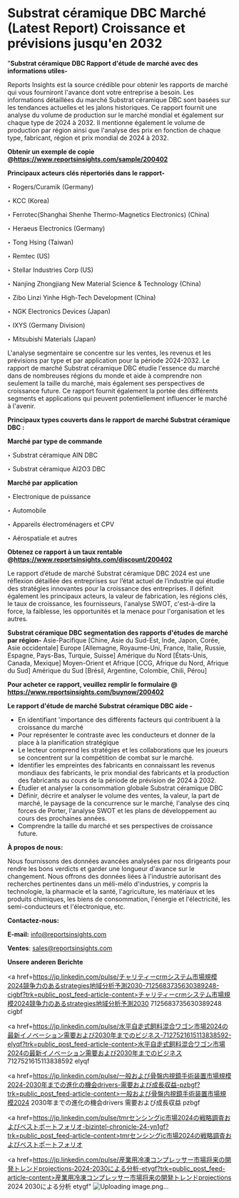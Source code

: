 # Substrat céramique DBC Marché (Latest Report) Croissance et prévisions jusqu'en 2032

"<strong>Substrat céramique DBC Rapport d'étude de marché avec des informations utiles-</strong>

Reports Insights est la source crédible pour obtenir les rapports de marché qui vous fourniront l'avance dont votre entreprise a besoin. Les informations détaillées du marché Substrat céramique DBC sont basées sur les tendances actuelles et les jalons historiques. Ce rapport fournit une analyse du volume de production sur le marché mondial et également sur chaque type de 2024 à 2032. Il mentionne également le volume de production par région ainsi que l'analyse des prix en fonction de chaque type, fabricant, région et prix mondial de 2024 à 2032.

<strong><b>Obtenir un exemple de copie @</b></strong><a href=https://www.reportsinsights.com/sample/200402><strong><b>https://www.reportsinsights.com/sample/200402</b></strong></a>

<b>Principaux acteurs clés répertoriés dans le rapport-</b>

<b> </b>‣ Rogers/Curamik (Germany)

‣ KCC (Korea)

‣ Ferrotec(Shanghai Shenhe Thermo-Magnetics Electronics) (China)

‣ Heraeus Electronics (Germany)

‣ Tong Hsing (Taiwan)

‣ Remtec (US)

‣ Stellar Industries Corp (US)

‣ Nanjing Zhongjiang New Material Science & Technology (China)

‣ Zibo Linzi Yinhe High-Tech Development (China)

‣ NGK Electronics Devices (Japan)

‣ IXYS (Germany Division)

‣ Mitsubishi Materials (Japan)

L'analyse segmentaire se concentre sur les ventes, les revenus et les prévisions par type et par application pour la période 2024-2032. Le rapport de marché Substrat céramique DBC étudie l'essence du marché dans de nombreuses régions du monde et aide à comprendre non seulement la taille du marché, mais également ses perspectives de croissance future. Ce rapport fournit également la portée des différents segments et applications qui peuvent potentiellement influencer le marché à l'avenir.

<strong>Principaux types couverts dans le rapport de marché Substrat céramique DBC :</strong>

<strong>Marché par type de commande</strong>

‣ Substrat céramique AlN DBC

‣ Substrat céramique Al2O3 DBC

<strong>Marché par application</strong>

‣ Electronique de puissance

‣ Automobile

‣ Appareils électroménagers et CPV

‣ Aérospatiale et autres

<strong><b>Obtenez ce rapport à un taux rentable @</b></strong><a href=https://www.reportsinsights.com/discount/200402><strong><b>https://www.reportsinsights.com/discount/200402</b></strong></a>

Le rapport d’étude de marché Substrat céramique DBC 2024 est une réflexion détaillée des entreprises sur l’état actuel de l’industrie qui étudie des stratégies innovantes pour la croissance des entreprises. Il définit également les principaux acteurs, la valeur de fabrication, les régions clés, le taux de croissance, les fournisseurs, l'analyse SWOT, c'est-à-dire la force, la faiblesse, les opportunités et la menace pour l'organisation et les autres.

<strong>Substrat céramique DBC segmentation des rapports d'études de marché par région-</strong>
Asie-Pacifique [Chine, Asie du Sud-Est, Inde, Japon, Corée, Asie occidentale]
Europe [Allemagne, Royaume-Uni, France, Italie, Russie, Espagne, Pays-Bas, Turquie, Suisse]
Amérique du Nord [États-Unis, Canada, Mexique]
Moyen-Orient et Afrique [CCG, Afrique du Nord, Afrique du Sud]
Amérique du Sud [Brésil, Argentine, Colombie, Chili, Pérou]

<strong>Pour acheter ce rapport, veuillez remplir le formulaire @   <a href=https://www.reportsinsights.com/buynow/200402>https://www.reportsinsights.com/buynow/200402</a></strong>

<strong>Le rapport d'étude de marché Substrat céramique DBC aide -</strong>
<ul>
  <li>En identifiant 'importance des différents facteurs qui contribuent à la croissance du marché</li>
  <li>Pour représenter le contraste avec les conducteurs et donner de la place à la planification stratégique</li>
  <li>Le lecteur comprend les stratégies et les collaborations que les joueurs se concentrent sur la compétition de combat sur le marché.</li>
  <li>Identifier les empreintes des fabricants en connaissant les revenus mondiaux des fabricants, le prix mondial des fabricants et la production des fabricants au cours de la période de prévision de 2024 à 2032.</li>
  <li>Étudier et analyser la consommation globale Substrat céramique DBC</li>
  <li>Définir, décrire et analyser le volume des ventes, la valeur, la part de marché, le paysage de la concurrence sur le marché, l'analyse des cinq forces de Porter, l'analyse SWOT et les plans de développement au cours des prochaines années.</li>
  <li>Comprendre la taille du marché et ses perspectives de croissance future.</li>
</ul>
<strong>À propos de nous:</strong>

Nous fournissons des données avancées analysées par nos dirigeants pour rendre les bons verdicts et garder une longueur d'avance sur le changement. Nous offrons des données liées à l'industrie autorisant des recherches pertinentes dans un méli-mélo d'industries, y compris la technologie, la pharmacie et la santé, l'agriculture, les matériaux et les produits chimiques, les biens de consommation, l'énergie et l'électricité, les semi-conducteurs et l'électronique, etc.

<strong>Contactez-nous:</strong>

<strong>E-mail:</strong> <a href=mailto:info@reportsinsights.com>info@reportsinsights.com</a>

<strong>Ventes</strong>: <a href=mailto:sales@reportsinsights.com>sales@reportsinsights.com</a>

<strong>Unsere anderen Berichte</strong>

<a href=https://jp.linkedin.com/pulse/チャリティーcrmシステム市場規模2024競争力のあるstrategies地域分析予測2030-7125683735630389248-cigbf?trk=public_post_feed-article-content>チャリティーcrmシステム市場規模2024競争力のあるstrategies地域分析予測2030 7125683735630389248 cigbf</a>

<a href=https://jp.linkedin.com/pulse/水平自走式飼料混合ワゴン市場2024の最新イノベーション需要および2030年までのビジネス-7127521615113838592-elyqf?trk=public_post_feed-article-content>水平自走式飼料混合ワゴン市場2024の最新イノベーション需要および2030年までのビジネス 7127521615113838592 elyqf</a>

<a href=https://jp.linkedin.com/pulse/一般および骨盤内視鏡手術装置市場規模2024-2030年までの進化の機会drivers-需要および成長収益-pzbgf?trk=public_post_feed-article-content>一般および骨盤内視鏡手術装置市場規模2024 2030年までの進化の機会drivers 需要および成長収益 pzbgf</a>

<a href=https://jp.linkedin.com/pulse/tmrセンシングic市場2024の戦略調査およびベストポートフォリオ-bizintel-chronicle-24-yn1gf?trk=public_post_feed-article-content>tmrセンシングic市場2024の戦略調査およびベストポートフォリオ</a>

<a href=https://jp.linkedin.com/pulse/産業用冷凍コンプレッサー市場将来の開発トレンドprojections-2024-2030による分析-etygf?trk=public_post_feed-article-content>産業用冷凍コンプレッサー市場将来の開発トレンドprojections 2024 2030による分析 etygf</a>"
![Uploading image.png…]()

